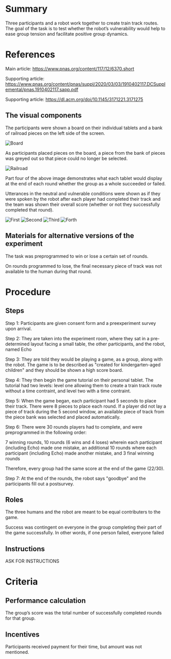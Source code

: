 # Summary

Three participants and a robot work together to create train track routes. The goal of the task is to test whether the robot’s vulnerability would help to ease
group tension and facilitate positive group dynamics.

# References

Main article: https://www.pnas.org/content/117/12/6370.short


Supporting article: https://www.pnas.org/content/pnas/suppl/2020/03/03/1910402117.DCSupplemental/pnas.1910402117.sapp.pdf


Supporting article: https://dl.acm.org/doi/10.1145/3171221.3171275  

## The visual components

The participants were shown a board on their individual tablets and a bank of railroad pieces on the left side of the screen.

![Board](/images/Board.jpg)


As participants placed pieces on the board, a piece from the bank of pieces was greyed out so that piece could no longer be selected.

![Railroad](/images/Railroad.jpg)


Part four of the above image demonstrates what each tablet would display at the end of each round whether the group as a whole succeeded or failed.



Utterances in the neutral and vulnerable conditions were shown as if they were spoken by the robot after each player had completed their track and the team was shown their overall score (whether or not they successfully completed that round).


![First](/images/First.jpg)
![Second](/images/Second.jpg)
![Third](/images/Third.jpg)
![Forth](/images/Forth.jpg)

## Materials for alternative versions of the experiment 

The task was preprogrammed to win or lose a certain set of rounds.

On rounds programmed to lose, the final necessary piece of track was not available to the human during that round.

# Procedure
## Steps

Step 1: Participants are given consent form and a preexperiment survey upon arrival.



Step 2: They are taken into the experiment room, where they sat in a pre-determined layout facing a small table, the other participants, and the robot, named Echo



Step 3: They are told they would be playing a game, as a group, along with the robot. The game is to be described as "created for kindergarten-aged children" and they should be shown a high score board.



Step 4: They then begin the game tutorial on their personal tablet. The tutorial had two levels: level one allowing them to create a train track route without a time contraint, and level two with a time contraint. 



Step 5: When the game began, each participant had 5 seconds to place their track. There were 8 pieces to place each round. If a player did not lay a piece of track during the 5 second window, an available piece of track from the piece bank was selected and placed automatically. 



Step 6: There were 30 rounds players had to complete, and were preprogrammed in the following order:


7 winning rounds, 10 rounds (6 wins and 4 loses) wherein each participant (including Echo) made one mistake, an additional 10 rounds where each participant (including Echo) made another mistake, and 3 final winning rounds


Therefore, every group had the same score at the end of the game (22/30).




Step 7: At the end of the rounds, the robot says "goodbye" and the participants fill out a postsurvey. 

## Roles 

The three humans and the robot are meant to be equal contributers to the game.

Success was contingent on everyone in the group completing their part of the game successfully. In other words, if one person failed, everyone failed

## Instructions

ASK FOR INSTRUCTIONS

# Criteria
## Performance calculation

The group’s score was the total number of successfully completed rounds for that group.

## Incentives

Participants received payment for their time, but amount was not mentioned.
